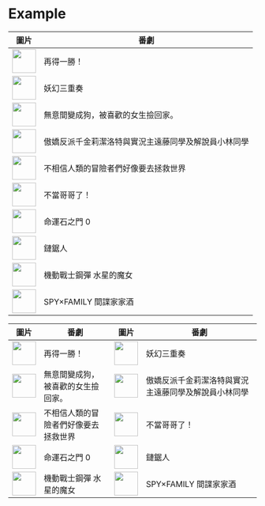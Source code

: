 # Example

| 圖片 | 番劇 |
| --- | --- |
| <img src="https://lain.bgm.tv/r/100/pic/cover/l/e8/53/341148_831I5.jpg" width="48"> | 再得一勝！ |
| <img src="https://lain.bgm.tv/r/100/pic/cover/l/f6/2b/363026_191za.jpg" width="48"> | 妖幻三重奏 |
| <img src="https://lain.bgm.tv/r/100/pic/cover/l/83/d3/374319_JSG4d.jpg" width="48"> | 無意間變成狗，被喜歡的女生撿回家。 |
| <img src="https://lain.bgm.tv/r/100/pic/cover/l/db/31/363308_461Oh.jpg" width="48"> | 傲嬌反派千金莉潔洛特與實況主遠藤同學及解說員小林同學 |
| <img src="https://lain.bgm.tv/r/100/pic/cover/l/be/9a/346425_J8iC6.jpg" width="48"> | 不相信人類的冒險者們好像要去拯救世界 |
| <img src="https://lain.bgm.tv/r/100/pic/cover/l/7e/ca/378862_PSRrl.jpg" width="48"> | 不當哥哥了！ |
| <img src="https://lain.bgm.tv/r/100/pic/cover/l/f6/91/129807_9VAi4.jpg" width="48"> | 命運石之門 0 |
| <img src="https://lain.bgm.tv/r/100/pic/cover/l/26/b4/321885_92uzU.jpg" width="48"> | 鏈鋸人 |
| <img src="https://lain.bgm.tv/r/100/pic/cover/l/f1/fd/349441_uND33.jpg" width="48"> | 機動戰士鋼彈 水星的魔女 |
| <img src="https://lain.bgm.tv/r/100/pic/cover/l/3c/82/373267_ffBO8.jpg" width="48"> | SPY×FAMILY 間諜家家酒 |

| 圖片 | 番劇 | 圖片 | 番劇 |
| --- | --- | --- | --- |
| <img src="https://lain.bgm.tv/r/100/pic/cover/l/e8/53/341148_831I5.jpg" width="48"> | 再得一勝！ | <img src="https://lain.bgm.tv/r/100/pic/cover/l/f6/2b/363026_191za.jpg" width="48"> | 妖幻三重奏 |
| <img src="https://lain.bgm.tv/r/100/pic/cover/l/83/d3/374319_JSG4d.jpg" width="48"> | 無意間變成狗，被喜歡的女生撿回家。 | <img src="https://lain.bgm.tv/r/100/pic/cover/l/db/31/363308_461Oh.jpg" width="48"> | 傲嬌反派千金莉潔洛特與實況主遠藤同學及解說員小林同學 |
| <img src="https://lain.bgm.tv/r/100/pic/cover/l/be/9a/346425_J8iC6.jpg" width="48"> | 不相信人類的冒險者們好像要去拯救世界 | <img src="https://lain.bgm.tv/r/100/pic/cover/l/7e/ca/378862_PSRrl.jpg" width="48"> | 不當哥哥了！ |
| <img src="https://lain.bgm.tv/r/100/pic/cover/l/f6/91/129807_9VAi4.jpg" width="48"> | 命運石之門 0 | <img src="https://lain.bgm.tv/r/100/pic/cover/l/26/b4/321885_92uzU.jpg" width="48"> | 鏈鋸人 |
| <img src="https://lain.bgm.tv/r/100/pic/cover/l/f1/fd/349441_uND33.jpg" width="48"> | 機動戰士鋼彈 水星的魔女 | <img src="https://lain.bgm.tv/r/100/pic/cover/l/3c/82/373267_ffBO8.jpg" width="48"> | SPY×FAMILY 間諜家家酒 |
